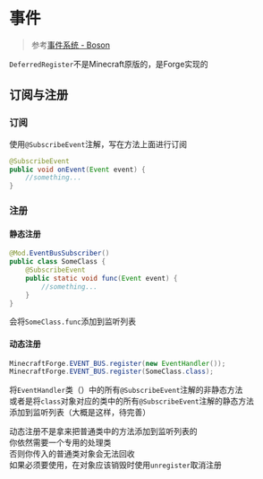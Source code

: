 ---
---

# 事件

>参考[事件系统 - Boson](https://boson.v2mcdev.com/event/intro.html)

`DeferredRegister`不是Minecraft原版的，是Forge实现的

## 订阅与注册

### 订阅

使用`@SubscribeEvent`注解，写在方法上面进行订阅

```java
@SubscribeEvent
public void onEvent(Event event) {
    //something...
}
```

### 注册

#### 静态注册

```java
@Mod.EventBusSubscriber()
public class SomeClass {
    @SubscribeEvent
    public static void func(Event event) {
        //something...
    }
}
```

会将`SomeClass.func`添加到监听列表

#### 动态注册

```java
MinecraftForge.EVENT_BUS.register(new EventHandler());
MinecraftForge.EVENT_BUS.register(SomeClass.class);
```

将`EventHandler`类（）中的所有`@SubscribeEvent`注解的非静态方法\
或者是将`class`对象对应的类中的所有`@SubscribeEvent`注解的静态方法\
添加到监听列表（大概是这样，待完善）

动态注册不是拿来把普通类中的方法添加到监听列表的\
你依然需要一个专用的处理类\
否则你传入的普通类对象会无法回收\
如果必须要使用，在对象应该销毁时使用`unregister`取消注册
